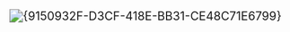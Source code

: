 <img src="C:\Users\Administrator\AppData\Local\Packages\MicrosoftWindows.Client.CBS_cw5n1h2txyewy\TempState\ScreenClip\{9150932F-D3CF-418E-BB31-CE48C71E6799}.png" alt="{9150932F-D3CF-418E-BB31-CE48C71E6799}" style="zoom:150%;" />